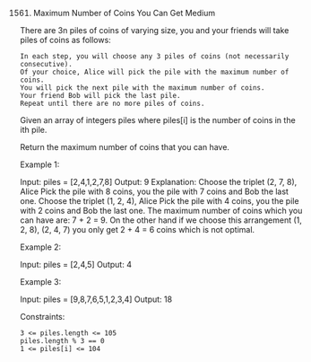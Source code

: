 1561. Maximum Number of Coins You Can Get
Medium

There are 3n piles of coins of varying size, you and your friends will take piles of coins as follows:

    In each step, you will choose any 3 piles of coins (not necessarily consecutive).
    Of your choice, Alice will pick the pile with the maximum number of coins.
    You will pick the next pile with the maximum number of coins.
    Your friend Bob will pick the last pile.
    Repeat until there are no more piles of coins.

Given an array of integers piles where piles[i] is the number of coins in the ith pile.

Return the maximum number of coins that you can have.

 

Example 1:

Input: piles = [2,4,1,2,7,8]
Output: 9
Explanation: Choose the triplet (2, 7, 8), Alice Pick the pile with 8 coins, you the pile with 7 coins and Bob the last one.
Choose the triplet (1, 2, 4), Alice Pick the pile with 4 coins, you the pile with 2 coins and Bob the last one.
The maximum number of coins which you can have are: 7 + 2 = 9.
On the other hand if we choose this arrangement (1, 2, 8), (2, 4, 7) you only get 2 + 4 = 6 coins which is not optimal.

Example 2:

Input: piles = [2,4,5]
Output: 4

Example 3:

Input: piles = [9,8,7,6,5,1,2,3,4]
Output: 18

 

Constraints:

    3 <= piles.length <= 105
    piles.length % 3 == 0
    1 <= piles[i] <= 104

